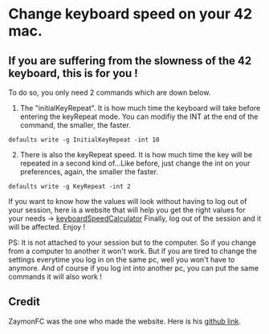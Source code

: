 # Change keyboard speed on your 42 mac.

## If you are suffering from the slowness of the 42 keyboard, this is for you !

To do so, you only need 2 commands which are down below. 

1. The "initialKeyRepeat". It is how much time the keyboard will take before entering the keyRepeat mode. You can modifiy the INT at the end of the command, the smaller, the faster.
```
defaults write -g InitialKeyRepeat -int 10
```

2. There is also the keyRepeat speed. It is how much time the key will be repeated in a second kind of...Like before, just change the int on your preferences, again, the smaller the faster.
```
defaults write -g KeyRepeat -int 2
```

If you want to know how the values will look without having to log out of your session, here is a website that will help you get the right values for your needs -> [keyboardSpeedCalculator](https://mac-key-repeat.zaymon.dev/)
Finally, log out of the session and it will be affected. Enjoy !

PS: It is not attached to your session but to the computer. So if you change from a computer to another it won't work. But if you are tired to change the settings everytime you log in on the same pc, well you won't have to anymore. 
And of course if you log int into another pc, you can put the same commands it will also work !

## Credit
ZaymonFC was the one who made the website. Here is his [github link](https://github.com/ZaymonFC).

